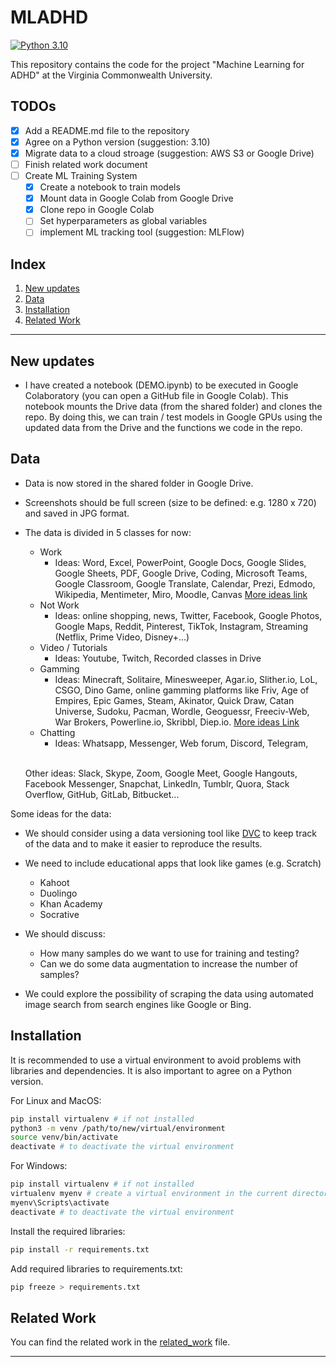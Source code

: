 # MLADHD

[![Python 3.10](https://img.shields.io/badge/python-3.10-blue)](https://www.python.org/downloads/release/python-3100/)

This repository contains the code for the project "Machine Learning for ADHD" at the Virginia Commonwealth University.

## TODOs

- [X] Add a README.md file to the repository
- [X] Agree on a Python version (suggestion: 3.10)
- [X] Migrate data to a cloud stroage (suggestion: AWS S3 or Google Drive)
- [ ] Finish related work document
- [ ] Create ML Training System
    - [X] Create a notebook to train models
    - [X] Mount data in Google Colab from Google Drive
    - [X] Clone repo in Google Colab
    - [ ] Set hyperparameters as global variables
    - [ ] implement ML tracking tool (suggestion: MLFlow)

## Index

1. [New updates](#new-updates)
2. [Data](#data)
3. [Installation](#installation)
4. [Related Work](#related-work)
---

## New updates

- I have created a notebook (DEMO.ipynb) to be executed in Google Colaboratory (you can open a GitHub file in Google Colab). This notebook mounts the Drive data (from the shared folder) and clones the repo. By doing this, we can train / test models in Google GPUs using the updated data from the Drive and the functions we code in the repo.

## Data

- Data is now stored in the shared folder in Google Drive.
- Screenshots should be full screen (size to be defined: e.g. 1280 x 720) and saved in JPG format.
- The data is divided in 5 classes for now:
    - Work
        - Ideas: Word, Excel, PowerPoint, Google Docs, Google Slides, Google Sheets, PDF, Google Drive, Coding, Microsoft Teams, Google Classroom, Google Translate, Calendar, Prezi, Edmodo, Wikipedia, Mentimeter, Miro, Moodle, Canvas [More ideas link](https://www.toptools4learning.com/)
    - Not Work
        - Ideas: online shopping, news, Twitter, Facebook, Google Photos, Google Maps, Reddit, Pinterest, TikTok, Instagram, Streaming (Netflix, Prime Video, Disney+...)
    - Video / Tutorials
        - Ideas: Youtube, Twitch, Recorded classes in Drive
    - Gamming
        - Ideas: Minecraft, Solitaire, Minesweeper, Agar.io, Slither.io, LoL, CSGO, Dino Game, online gamming platforms like Friv, Age of Empires, Epic Games, Steam, Akinator, Quick Draw, Catan Universe, Sudoku, Pacman, Wordle, Geoguessr, Freeciv-Web, War Brokers, Powerline.io, Skribbl, Diep.io. [More ideas Link](https://beebom.com/browser-games/)
    - Chatting
        - Ideas: Whatsapp, Messenger, Web forum, Discord, Telegram, 
        
    \
    Other ideas: Slack, Skype, Zoom, Google Meet, Google Hangouts, Facebook Messenger, Snapchat, LinkedIn, Tumblr, Quora, Stack Overflow, GitHub, GitLab, Bitbucket...

Some ideas for the data:
- We should consider using a data versioning tool like [DVC](https://dvc.org/) to keep track of the data and to make it easier to reproduce the results.
- We need to include educational apps that look like games (e.g. Scratch)
    - Kahoot
    - Duolingo
    - Khan Academy
    - Socrative
- We should discuss:
    - How many samples do we want to use for training and testing?
    - Can we do some data augmentation to increase the number of samples?

- We could explore the possibility of scraping the data using automated image search from search engines like Google or Bing.


## Installation

It is recommended to use a virtual environment to avoid problems with libraries and dependencies. It is also important to agree on a Python version.

For Linux and MacOS:

```bash
pip install virtualenv # if not installed
python3 -m venv /path/to/new/virtual/environment
source venv/bin/activate
deactivate # to deactivate the virtual environment
```

For Windows:

```bash
pip install virtualenv # if not installed
virtualenv myenv # create a virtual environment in the current directory
myenv\Scripts\activate
deactivate # to deactivate the virtual environment
```

Install the required libraries:

```bash
pip install -r requirements.txt
```

Add required libraries to requirements.txt:

```bash
pip freeze > requirements.txt
```

## Related Work

You can find the related work in the [related_work](/docs/related_work.md) file.

---
